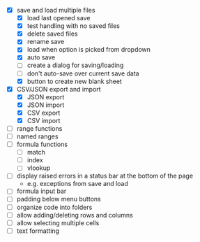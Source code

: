 - [x] save and load multiple files
  - [x] load last opened save
  - [x] test handling with no saved files
  - [x] delete saved files
  - [x] rename save
  - [x] load when option is picked from dropdown
  - [x] auto save
  - [ ] create a dialog for saving/loading
  - [ ] don't auto-save over current save data
  - [x] button to create new blank sheet
- [x] CSV/JSON export and import
  - [x] JSON export
  - [x] JSON import
  - [x] CSV export
  - [x] CSV import
- [ ] range functions
- [ ] named ranges
- [ ] formula functions
  - [ ] match
  - [ ] index
  - [ ] vlookup
- [ ] display raised errors in a status bar at the bottom of the page
  - e.g. exceptions from save and load
- [ ] formula input bar
- [ ] padding below menu buttons
- [ ] organize code into folders
- [ ] allow adding/deleting rows and columns
- [ ] allow selecting multiple cells
- [ ] text formatting